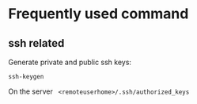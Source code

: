 # Frequently used command

## ssh related

Generate private and public ssh keys:

``ssh-keygen``

On the server
`` <remoteuserhome>/.ssh/authorized_keys``


